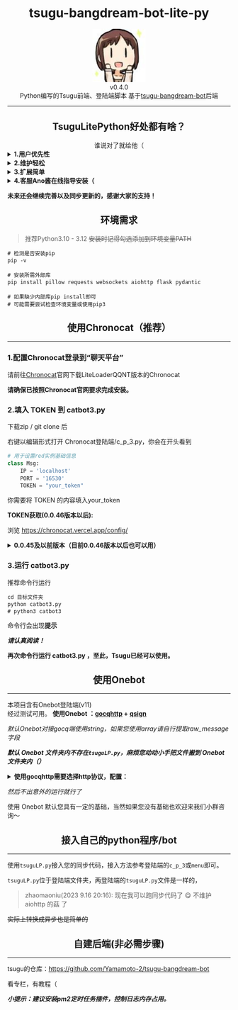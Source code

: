 
<h1 align="center"> tsugu-bangdream-bot-lite-py </h1>


<div align="center"> <img src="./logo.jpg" width="120"/> </div>
<div align="center">v0.4.0</div>
<div align="center">  Python编写的Tsugu前端、登陆端脚本 基于<a href="https://github.com/Yamamoto-2/tsugu-bangdream-bot">tsugu-bangdream-bot</a>后端
</div>

</div>

***

<h2 align="center"> TsuguLitePython好处都有啥？ </h2>
<div align="center"> 谁说对了就给他（ </div>


<details>
<summary><b>1.用户优先性</b></summary>
 
群聊开关，即开即关   
`swc off <name>` `swc on <name>`   
无空格指令触发，方便用户   
`查卡947` `查活动ppp 红`    
cn / jp / en 指定服务器，无需使用 `主服务器` 命令   
`ycx20 jp` `玩家状态 en`   
统一的远程玩家状态绑定数据库，绑定方便，一次绑定多bot共享     
`绑定玩家 xxxx jp`  

</details>


 <details>
<summary><b>2.维护轻松</b></summary>
 
部署/更新 方便。小版本更新只需替换`./tsuguLP.py`
大版本更新按需求替换文件 / 配置即可。 

</details>
 


 <details>
<summary><b>3.扩展简单</b></summary>
 
核心文件只有tsuguLP.py且为同步代码，可以轻松编写内容扩展，接入自己的PythonBot，如[Nonebot](https://github.com/nonebot/nonebot2).  

导入后直接 `rpl: list = tsugu_main(mm, user_id, group_id)`，然后解析`rpl`即可。接入方法参考登陆端的`c_p_3`或`menu`即可。   


</details>
 
 <details>
<summary><b>4.客服Ano酱在线指导安装（</b></summary>
 
[BanGDreamBot开发聊天群](https://qm.qq.com/q/zjUPQkrdpm) 过于温馨的聊天环境～   
装不上自罚演奏春日影，包您安装成功～   

</details>



**未来还会继续完善以及同步更新的，感谢大家的支持！**   

<h2 align="center"> 环境需求 </h2>


> 推荐Python3.10 - 3.12
> ~~安装时记得勾选添加到环境变量PATH~~

```shell
# 检测是否安装pip
pip -v

# 安装所需外部库
pip install pillow requests websockets aiohttp flask pydantic

# 如果缺少内部库pip install即可
# 可能需要尝试检查环境变量或使用pip3
```

<h2 align="center"> 使用Chronocat（推荐） </h2>

***

### 1.配置Chronocat登录到“聊天平台”

请前往[Chronocat](https://chronocat.vercel.app/)官网下载LiteLoaderQQNT版本的Chronocat


**请确保已按照Chronocat官网要求完成安装。**



### 2.填入 TOKEN 到 catbot3.py  


下载zip / git clone 后

右键以编辑形式打开 Chronocat登陆端/c_p_3.py，你会在开头看到
```py
# 用于设置red实例基础信息
class Msg:
    IP = 'localhost'
    PORT = '16530'
    TOKEN = "your_token"
```
你需要将 TOKEN 的内容填入your_token   
  
**TOKEN获取(0.0.46版本以后):**   

浏览 https://chronocat.vercel.app/config/    

 <details>
<summary><b>0.0.45及以前版本（目前0.0.46版本以后也可以用）</b></summary>
     
使用Chronocat无需配置，token 被默认存储在 `%AppData%/BetterUniverse/QQNT/RED_PROTOCOL_TOKEN` 或 `~/BetterUniverse/QQNT/RED_PROTOCOL_TOKEN` 中， 首次启动 Chronocat 时会自动生成，并保持不变。

*Windows用户打开文件管理器，在地址栏输入`%AppData%`即可跳转*

未来几个版本，如果是新安装的用户，RED_PROTOCOL_TOKEN文件仍然会生成，并保持和chronocat.yml里token一致，这样先前做了自动获取token逻辑的框架仍然能正常工作，不会因为用户安装的是0.0.46就找不到token了。
但不建议再使用这个文件。新框架从0.0.46起建议让用户在chronocat.yml里获取token。

</details>


### 3.运行 catbot3.py  
推荐命令行运行   
```shell
cd 目标文件夹
python catbot3.py
# python3 catbot3
```
命令行会出现**提示**

***请认真阅读！***


**再次命令行运行 catbot3.py ，至此，Tsugu已经可以使用。**



<h2 align="center"> 使用Onebot </h2>

***


本项目含有Onebot登陆端(v11)   
经过测试可用。
**使用Onebot ：[gocqhttp](https://docs.go-cqhttp.org) + [qsign](https://github.com/fuqiuluo/unidbg-fetch-qsign)**

*默认Onebot对接gocq端使用string，如果您使用array请自行提取raw_message字段*

***默认 Onebot 文件夹内不存在`tsuguLP.py`，麻烦您动动小手把文件搬到 Onebot 文件夹内（）***
 <details>
<summary><b>使用gocqhttp需要选择http协议，配置：</b></summary>
 

```yml
# 连接服务列表
servers:
  - http: # HTTP 通信设置
      address: 0.0.0.0:5700 # HTTP(flask)监听地址
      version: 11     # OneBot协议版本, 支持 11/12
      timeout: 600      # 反向 HTTP 超时时间, 单位秒，<5 时将被忽略 这个建议大于5分钟，有时候后端出图很慢
      long-polling:   # 长轮询拓展
        enabled: false       # 是否开启
        max-queue-size: 2000 # 消息队列大小，0 表示不限制队列大小，谨慎使用
      middlewares:
        <<: *default # 引用默认中间件
      post:           # 反向HTTP POST地址列表
      - url: http://localhost:5701
        secret: ''                  # 密钥
        max-retries: 0             # 最大重试，0 时禁用
        retries-interval: 100000      # 重试时间，单位毫秒，0 时立即
``` 

</details>


*然后不出意外的运行就行了*  


使用 Onebot 默认您具有一定的基础，当然如果您没有基础也欢迎来我们小群咨询～



<h2 align="center"> 接入自己的python程序/bot </h2>

***

使用`tsuguLP.py`接入您的同步代码，接入方法参考登陆端的`c_p_3`或`menu`即可。

`tsuguLP.py`位于登陆端文件夹，两登陆端的`tsuguLP.py`文件是一样的，


> zhaomaoniu(2023 9.16 20:16): 现在我可以跑同步代码了 😋 不维护 aiohttp 的菇 了

~~实际上转换成异步也是简单的~~


<h2 align="center"> 自建后端(非必需步骤) </h2>

***

tsugu的仓库：https://github.com/Yamamoto-2/tsugu-bangdream-bot

看专栏，有教程（
   

***小提示：建议安装pm2定时任务插件，控制日志内存占用。***



